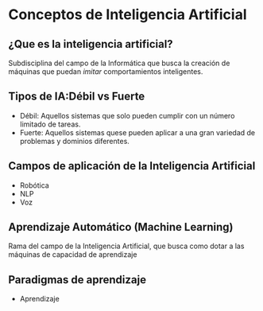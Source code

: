 # Conceptos de Inteligencia Artificial

## ¿Que es la inteligencia artificial?

Subdisciplina del campo de la Informática que busca la creación de máquinas que puedan *imitar* comportamientos inteligentes.

## Tipos de IA:Débil vs Fuerte

* Débil: Aquellos sistemas que solo pueden cumplir con un número limitado de tareas.
* Fuerte: Aquellos sistemas quese pueden aplicar a una gran variedad de problemas y dominios diferentes.

## Campos de aplicación de la Inteligencia Artificial 

* Robótica 
* NLP
* Voz

 ## Aprendizaje Automático (Machine Learning)
 
 Rama del campo de la Inteligencia Artificial, que busca como dotar a las máquinas de capacidad de aprendizaje
 
 ## Paradigmas de aprendizaje 
 
* Aprendizaje 
